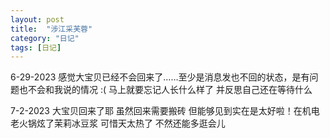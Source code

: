 ```yaml
---
layout: post
title:  "涉江采芙蓉"
category: "日记"
tags: [日记]
---
```

6-29-2023
感觉大宝贝已经不会回来了……至少是消息发也不回的状态，是有问题也不会和我说的情况 :( 马上就要忘记人长什么样了 并反思自己还在等待什么  

7-2-2023
大宝贝回来了耶 虽然回来需要搬砖 但能够见到实在是太好啦！在机电老火锅炫了茉莉冰豆浆 可惜天太热了 不然还能多逛会儿